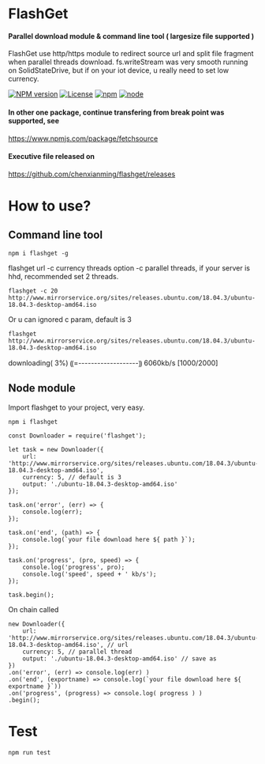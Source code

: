 # FlashGet
#### Parallel download module & command line tool ( largesize file supported )
FlashGet use http/https module to redirect source url and split file fragment when parallel threads download.
fs.writeStream was very smooth running on SolidStateDrive, but if on your iot device, u really need to set low currency.

[![NPM version](https://img.shields.io/npm/v/flashget.svg)](https://www.npmjs.com/package/flashget)
[![License](https://img.shields.io/badge/License-MIT-brightgreen.svg)](https://opensource.org/licenses/MIT)
[![npm](https://img.shields.io/npm/dt/flashget.svg)](https://www.npmjs.com/package/flashget)
[![node](https://img.shields.io/node/v/flashget.svg)](https://nodejs.org/en/download/)

#### In other one package, continue transfering from break point was supported, see
https://www.npmjs.com/package/fetchsource

#### Executive file released on
https://github.com/chenxianming/flashget/releases

# How to use?

## Command line tool

``` 
npm i flashget -g
``` 

flashget url -c currency threads
option -c parallel threads, if your server is hhd, recommended set 2 threads.

``` 
flashget -c 20 http://www.mirrorservice.org/sites/releases.ubuntu.com/18.04.3/ubuntu-18.04.3-desktop-amd64.iso
``` 

Or u can ignored c param, default is 3
``` 
flashget http://www.mirrorservice.org/sites/releases.ubuntu.com/18.04.3/ubuntu-18.04.3-desktop-amd64.iso
``` 

downloading( 3%) ⸨=-------------------⸩ 6060kb/s [1000/2000]


## Node module
Import flashget to your project, very easy.
```
npm i flashget
```

```
const Downloader = require('flashget');

let task = new Downloader({
    url: 'http://www.mirrorservice.org/sites/releases.ubuntu.com/18.04.3/ubuntu-18.04.3-desktop-amd64.iso',
    currency: 5, // default is 3
    output: './ubuntu-18.04.3-desktop-amd64.iso'
});

task.on('error', (err) => {
    console.log(err);
});

task.on('end', (path) => {
    console.log(`your file download here ${ path }`);
});

task.on('progress', (pro, speed) => {
    console.log('progress', pro);
    console.log('speed', speed + ' kb/s');
});

task.begin();
```

On chain called
```
new Downloader({
    url: 'http://www.mirrorservice.org/sites/releases.ubuntu.com/18.04.3/ubuntu-18.04.3-desktop-amd64.iso', // url
    currency: 5, // parallel thread
    output: './ubuntu-18.04.3-desktop-amd64.iso' // save as
})
.on('error', (err) => console.log(err) )
.on('end', (exportname) => console.log(`your file download here ${ exportname }`))
.on('progress', (progress) => console.log( progress ) )
.begin();
```

# Test

``` 
npm run test
``` 


